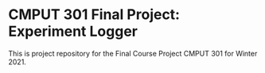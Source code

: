 # CMPUT 301 Final Project: Experiment Logger
This is project repository for the Final Course Project CMPUT 301 for Winter 2021.


